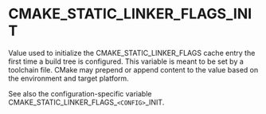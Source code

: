   

# CMAKE_STATIC_LINKER_FLAGS_INIT  
Value used to initialize the CMAKE_STATIC_LINKER_FLAGS
cache entry the first time a build tree is configured.
This variable is meant to be set by a toolchain file.  CMake may prepend or append content to
the value based on the environment and target platform.  

See also the configuration-specific variable
CMAKE_STATIC_LINKER_FLAGS_```<CONFIG>```_INIT.  

